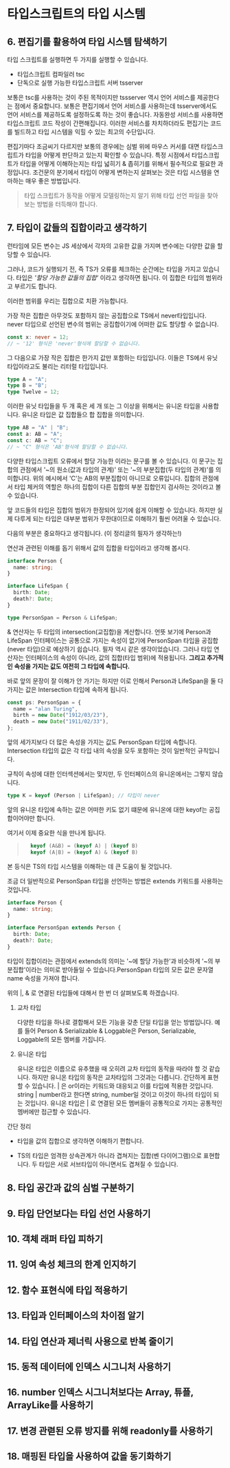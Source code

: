 # 타입스크립트의 타입 시스템

## 6. 편집기를 활용하여 타입 시스템 탐색하기

타입 스크립트를 실행하면 두 가지를 실행할 수 있습니다.

- 타입스크립트 컴파일러 tsc
- 단독으로 실행 가능한 타입스크립트 서버 tsserver

보통은 tsc를 사용하는 것이 주된 목적이지만 tssserver 역시 언어 서비스를 제공한다는 점에서 중요합니다. 보통은 편집기에서 언어 서비스를 사용하는데 tsserver에서도 언어 서비스를 제공하도록 설정하도록 하는 것이 좋습니다. 자동완성 서비스를 사용하면 타입스크립트 코드 작성이 간편해집니다. 이러한 서비스를 차치하더라도 편집기는 코드를 빌드하고 타입 시스템을 익힐 수 있는 최고의 수단입니다.

편집기마다 조금씨기 다르지만 보통의 경우에는 심벌 위에 마우스 커서를 대면 타입스크립트가 타입을 어떻게 판단하고 있는지 확인할 수 있습니다. 특정 시점에서 타입스크립트가 타입을 어떻게 이해하는지는 타입 넓히기 & 좁히기를 위해서 필수적으로 필요한 과정입니다. 조건문의 분기에서 타입이 어떻게 변하는지 살펴보는 것은 타입 시스템을 연마하는 매우 좋은 방법입니다.

> 타입 스크립트가 동작을 어떻게 모델링하는지 알기 위해 타입 선언 파일을 찾아보는 방법을 터득해야 합니다.

## 7. 타입이 값들의 집합이라고 생각하기

런타임에 모든 변수는 JS 세상에서 각자의 고유한 값을 가지며 변수에는 다양한 값을 할당할 수 있습니다.

그러나, 코드가 실행되기 전, 즉 TS가 오류를 체크하는 순간에는 타입을 가지고 있습니다. 타입은 _'할당 가능한 값들의 집합'_ 이라고 생각하면 됩니다. 이 집합은 타입의 범위라고 부르기도 합니다.

이러한 범위를 우리는 집합으로 치환 가능합니다.

가장 작은 집합은 아무것도 포함하지 않는 공집합으로 TS에서 never타입입니다. never 타입으로 선언된 변수의 범위는 공집합이기에 어떠한 값도 할당할 수 없습니다.

```typescript
const x: never = 12;
// ~ '12' 형식은 'never'형식에 할당할 수 없습니다.
```

그 다음으로 가장 작은 집합은 한가지 값만 포함하는 타입입니다. 이들은 TS에서 유닛 타입이라고도 불리는 리터럴 타입입니다.

```typescript
type A = "A";
type B = "B";
type Twelve = 12;
```

이러한 유닛 타입들을 두 개 혹은 세 개 또는 그 이상을 위해서는 유니온 타입을 사용합니다.
유니온 타입은 값 집합들으 합 집합을 의미합니다.

```typescript
type AB = "A" | "B";
const a: AB = "A";
const c: AB = "C";
// ~ "C" 형식은 'AB'형식에 할당할 수 없습니다.
```

다양한 타입스크립트 오류에서 할당 가능한 이라는 문구를 볼 수 있습니다. 이 문구는 집합의 관점에서 '~의 원소(값과 타입의 관계)' 또는 '~의 부분집합(두 타입의 관계)'를 의미합니다. 위의 예시에서 'C'는 AB의 부분집합이 아니므로 오류입니다.
집합의 관점에서 타입 체커의 역할은 하나의 집합이 다른 집합의 부분 집합인지 검사하는 것이라고 볼 수 있습니다.

앞 코드들의 타입은 집합의 범위가 한정되어 있기에 쉽게 이해할 수 있습니다. 하지만 실제 다루게 되는 타입은 대부분 범위가 무한대이므로 이해하기 훨씬 어려울 수 있습니다.

다음의 부분은 중요하다고 생각됩니다. (이 정리글의 필자가 생각하는!)

연산과 관련된 이해를 돕기 위해서 값의 집합을 타입이라고 생각해 봅시다.

```typescript
interface Person {
  name: string;
}

interface LifeSpan {
  birth: Date;
  death?: Date;
}

type PersonSpan = Person & LifeSpan;
```

& 연산자는 두 타입의 intersection(교집합)을 계산합니다. 언뜻 보기에 Person과 LifeSpan 인터페이스는 공통으로 가지는 속성이 없기에 PersonSpan 타입을 공집합(never 타입)으로 예상하기 쉽습니다. 필자 역시 같은 생각이었습니다. 그러나 타입 연산자는 인터페이스의 속성이 아니라, 값의 집합(타입 범위)에 적용됩니다. **그리고 추가적인 속성을 가지는 값도 여전히 그 타입에 속합니다.**

바로 앞의 문장이 잘 이해가 안 가기는 하지만 이로 인해서 Person과 LifeSpan을 둘 다 가지는 값은 Intersection 타입에 속하게 됩니다.

```typescript
const ps: PersonSpan = {
  name = "alan Turing",
  birth = new Date("1912/03/23"),
  death = new Date("1911/02/33"),
};
```

앞의 세가지보다 더 많은 속성을 가지는 값도 PersonSpan 타입에 속합니다. Intersection 타입의 값은 각 타입 내의 속성을 모두 포함하는 것이 일반적인 규칙입니다.

규칙이 속성에 대한 인터섹션에서는 맞지만, 두 인터페이스의 유니온에서는 그렇지 않습니다.

```typescript
type K = keyof (Person | LifeSpan); // 타입이 never
```

앞의 유니온 타입에 속하는 값은 어떠한 키도 없기 떄문에 유니온에 대한 keyof는 공집합이어야만 합니다.

여기서 이제 중요한 식을 만나게 됩니다.

> ```typescript
>   keyof (A&B) = (keyof A) | (keyof B)
>   keyof (A|B) = (keyof A) & (keyof B)
> ```

본 등식은 TS의 타입 시스템을 이해하는 데 큰 도움이 될 것입니다.

조금 더 일반적으로 PersonSpan 타입을 선언하는 방법은 extends 키워드를 사용하는 것입니다.

```typescript
interface Person {
  name: string;
}

interface PersonSpan extends Person {
  birth: Date;
  death?: Date;
}
```

타입이 집합이라는 관점에서 extends의 의미는 '~에 할당 가능한'과 비슷하게 '~의 부분집합'이라는 의미로 받아들일 수 있습니다.PersonSpan 타입의 모든 값은 문자열 name 속성을 가져야 합니다.

위의 |, & 로 연결된 타입들에 대해서 한 번 더 살펴보도록 하겠습니다.

1. 교차 타입

   다양한 타입을 하나로 결합해서 모든 기능을 갖춘 단일 타입을 얻는 방법입니다. 예를 들어 Person & Serializable & Loggable은 Person, Serializable, Loggable의 모든 멤버를 가집니다.

2. 유니온 타입

   유니온 타입은 이름으로 유추했을 때 오히려 교차 타입의 동작을 따라야 할 것 같습니다. 하지만 유니온 타입의 동작은 교차타입의 그것과는 다릅니다. 간단하게 표현할 수 있습니다. | 은 or이라는 키워드와 대응되고 이를 타입에 적용한 것입니다. string | number라고 한다면 string, number일 것이고 이것이 하나의 타입이 되는 것입니다. 유니온 타입은 | 로 연결된 모든 멤버들이 공통적으로 가지는 공통적인 멤버에만 접근할 수 있습니다.

간단 정리

- 타입을 값의 집합으로 생각하면 이해하기 편합니다.

- TS의 타입은 엄격한 상속관계가 아니라 겹쳐지는 집합(벤 다이어그램)으로 표현합니다. 두 타입은 서로 서브타입이 아니면서도 겹쳐질 수 있습니다.

## 8. 타입 공간과 값의 심벌 구분하기

## 9. 타입 단언보다는 타입 선언 사용하기

## 10. 객체 래퍼 타입 피하기

## 11. 잉여 속성 체크의 한계 인지하기

## 12. 함수 표현식에 타입 적용하기

## 13. 타입과 인터페이스의 차이점 알기

## 14. 타입 연산과 제너릭 사용으로 반복 줄이기

## 15. 동적 데이터에 인덱스 시그니처 사용하기

## 16. number 인덱스 시그니처보다는 Array, 튜플, ArrayLike를 사용하기

## 17. 변경 관렫된 오류 방지를 위해 readonly를 사용하기

## 18. 매핑된 타입을 사용하여 값을 동기화하기
